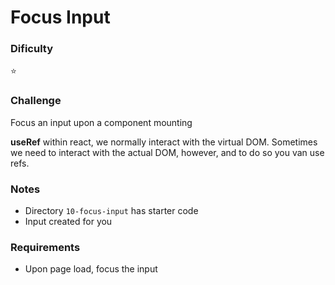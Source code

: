 # Focus Input

### Dificulty
:star:

### Challenge
Focus an input upon a component mounting

**useRef** within react, we normally interact with the virtual DOM. Sometimes we need to interact with the actual DOM, however, and to do so you van use refs.

### Notes
- Directory ```10-focus-input``` has starter code
- Input created for you

### Requirements
- Upon page load, focus the input
